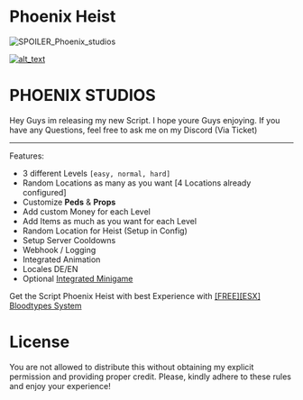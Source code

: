 # Phoenix Heist

![SPOILER_Phoenix_studios](https://github.com/Ph-o-e-n-ix/phoenix_bloodtypes/assets/119653707/751b0437-7467-4088-a536-7c382270fcf6)

[<img alt="alt_text"  src="https://i.imgur.com/yRsZ96F.png" />](https://discord.gg/CUXK7CWx3P)

<h1> PHOENIX STUDIOS </h1>

Hey Guys im releasing my new Script. I hope youre Guys enjoying. 
If you have any Questions, feel free to ask me on my Discord (Via Ticket)
 
-------------------------------------------------------------------

Features:
* 3 different Levels `[easy, normal, hard]`
* Random Locations as many as you want [4 Locations already configured]
* Customize **Peds** & **Props**
* Add custom Money for each Level 
* Add Items as much as you want for each Level
* Random Location for Heist (Setup in Config)
* Setup Server Cooldowns
* Webhook / Logging
* Integrated Animation
* Locales DE/EN
* Optional [Integrated Minigame](https://forum.cfx.re/t/finger-print-hacking-mini-game-standalone/1185122)

Get the Script Phoenix Heist with best Experience with
 [[FREE][ESX] Bloodtypes System](https://forum.cfx.re/t/free-esx-bloodtypes-system/5172677)
> 

# License
You are not allowed to distribute this without obtaining my explicit permission and providing proper credit.
Please, kindly adhere to these rules and enjoy your experience!
